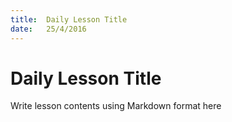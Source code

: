 ```yaml
---
title:  Daily Lesson Title
date:   25/4/2016
---
```


# Daily Lesson Title

Write lesson contents using Markdown format here